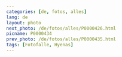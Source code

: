 ```yaml
---
categories: [de, fotos, alles]
lang: de
layout: photo
next_photo: /de/fotos/alles/P0000426.html
picname: P0000434
prev_photo: /de/fotos/alles/P0000435.html
tags: [Fotofalle, Hyenas]
---
```

